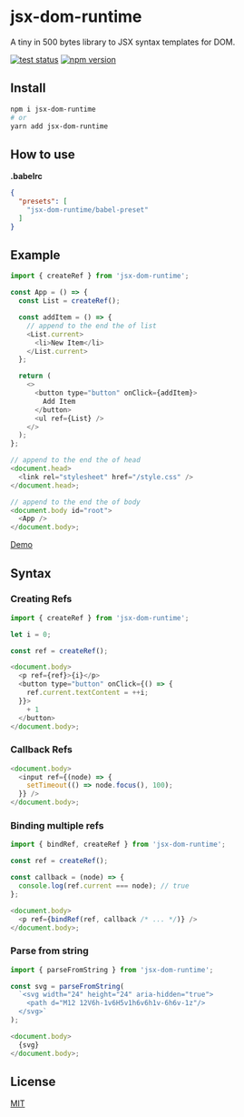 # jsx-dom-runtime

A tiny in 500 bytes library to JSX syntax templates for DOM.

[![test status](https://github.com/shoonia/jsx-dom-runtime/workflows/tests/badge.svg)](https://github.com/shoonia/jsx-dom-runtime/actions)
[![npm version](https://badgen.net/npm/v/jsx-dom-runtime)](https://www.npmjs.com/package/jsx-dom-runtime)

## Install

```bash
npm i jsx-dom-runtime
# or
yarn add jsx-dom-runtime
```

## How to use

**.babelrc**

```json
{
  "presets": [
    "jsx-dom-runtime/babel-preset"
  ]
}
```

## Example

```js
import { createRef } from 'jsx-dom-runtime';

const App = () => {
  const List = createRef();

  const addItem = () => {
    // append to the end the of list
    <List.current>
      <li>New Item</li>
    </List.current>
  };

  return (
    <>
      <button type="button" onClick={addItem}>
        Add Item
      </button>
      <ul ref={List} />
    </>
  );
};

// append to the end the of head
<document.head>
  <link rel="stylesheet" href="/style.css" />
</document.head>;

// append to the end the of body
<document.body id="root">
  <App />
</document.body>;
```

[Demo](/DEMO)

## Syntax

### Creating Refs

```js
import { createRef } from 'jsx-dom-runtime';

let i = 0;

const ref = createRef();

<document.body>
  <p ref={ref}>{i}</p>
  <button type="button" onClick={() => {
    ref.current.textContent = ++i;
  }}>
    + 1
  </button>
</document.body>;
```

### Callback Refs

```js
<document.body>
  <input ref={(node) => {
    setTimeout(() => node.focus(), 100);
  }} />
</document.body>;
```

### Binding multiple refs

```js
import { bindRef, createRef } from 'jsx-dom-runtime';

const ref = createRef();

const callback = (node) => {
  console.log(ref.current === node); // true
};

<document.body>
  <p ref={bindRef(ref, callback /* ... */)} />
</document.body>;
```

### Parse from string

```js
import { parseFromString } from 'jsx-dom-runtime';

const svg = parseFromString(
  `<svg width="24" height="24" aria-hidden="true">
    <path d="M12 12V6h-1v6H5v1h6v6h1v-6h6v-1z"/>
  </svg>`
);

<document.body>
  {svg}
</document.body>;
```

## License

[MIT](./LICENSE)
